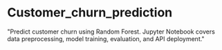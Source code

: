 # Customer_churn_prediction
"Predict customer churn using Random Forest. Jupyter Notebook covers data preprocessing, model training, evaluation, and API deployment."
